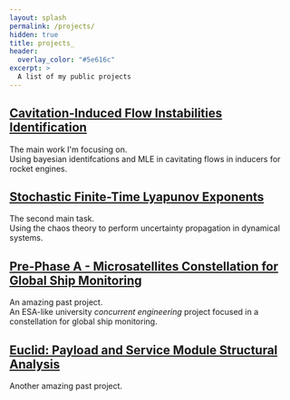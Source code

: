 ```yaml
---
layout: splash
permalink: /projects/
hidden: true
title: projects_
header:
  overlay_color: "#5e616c"
excerpt: >
  A list of my public projects
---
```

## [Cavitation-Induced Flow Instabilities Identification](https://cr0stata.github.io/work1/)
The main work I'm focusing on.  
Using bayesian identifcations and MLE in cavitating flows in inducers for rocket engines.

## [Stochastic Finite-Time Lyapunov Exponents](https://cr0stata.github.io/work2/)
The second main task.  
Using the chaos theory to perform uncertainty propagation in dynamical systems.

## [Pre-Phase A - Microsatellites Constellation for Global Ship Monitoring](https://cr0stata.github.io/nemo/)
An amazing past project.  
An ESA-like university <em>concurrent engineering</em> project focused in a constellation for global ship monitoring.

## [Euclid: Payload and Service Module Structural Analysis](https://cr0stata.github.io/euclid/)
Another amazing past project.